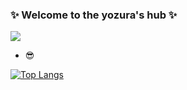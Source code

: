 ### ✨ Welcome to the yozura's hub ✨

<a href="https://iwaslion.tistory.com" target="_blank"><img src="https://img.shields.io/badge/BLOG-000000?style=plastic&logo=Tistory&logoColor=white"/></a><br>
<ul>
  <li>😎</li>
</ul>

[![Top Langs](https://github-readme-stats.vercel.app/api/top-langs/?username=yozura&layout=compact)](https://github.com/yozura/github-readme-stats)
